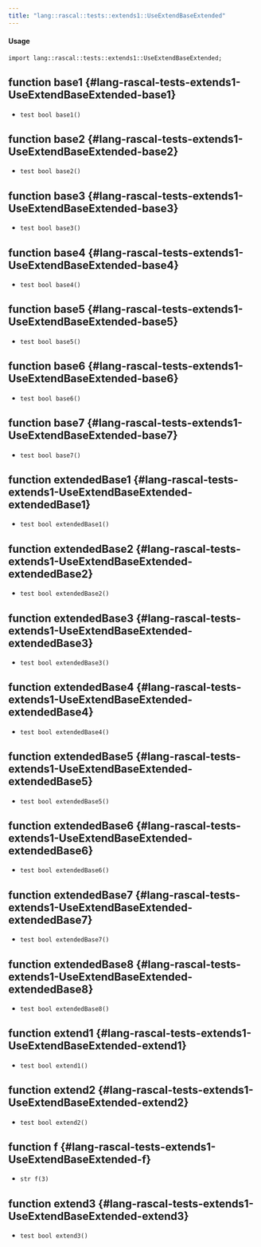 ```yaml
---
title: "lang::rascal::tests::extends1::UseExtendBaseExtended"
---
```


#### Usage

`import lang::rascal::tests::extends1::UseExtendBaseExtended;`


## function base1 {#lang-rascal-tests-extends1-UseExtendBaseExtended-base1}

* ``test bool base1()``

## function base2 {#lang-rascal-tests-extends1-UseExtendBaseExtended-base2}

* ``test bool base2()``

## function base3 {#lang-rascal-tests-extends1-UseExtendBaseExtended-base3}

* ``test bool base3()``

## function base4 {#lang-rascal-tests-extends1-UseExtendBaseExtended-base4}

* ``test bool base4()``

## function base5 {#lang-rascal-tests-extends1-UseExtendBaseExtended-base5}

* ``test bool base5()``

## function base6 {#lang-rascal-tests-extends1-UseExtendBaseExtended-base6}

* ``test bool base6()``

## function base7 {#lang-rascal-tests-extends1-UseExtendBaseExtended-base7}

* ``test bool base7()``

## function extendedBase1 {#lang-rascal-tests-extends1-UseExtendBaseExtended-extendedBase1}

* ``test bool extendedBase1()``

## function extendedBase2 {#lang-rascal-tests-extends1-UseExtendBaseExtended-extendedBase2}

* ``test bool extendedBase2()``

## function extendedBase3 {#lang-rascal-tests-extends1-UseExtendBaseExtended-extendedBase3}

* ``test bool extendedBase3()``

## function extendedBase4 {#lang-rascal-tests-extends1-UseExtendBaseExtended-extendedBase4}

* ``test bool extendedBase4()``

## function extendedBase5 {#lang-rascal-tests-extends1-UseExtendBaseExtended-extendedBase5}

* ``test bool extendedBase5()``

## function extendedBase6 {#lang-rascal-tests-extends1-UseExtendBaseExtended-extendedBase6}

* ``test bool extendedBase6()``

## function extendedBase7 {#lang-rascal-tests-extends1-UseExtendBaseExtended-extendedBase7}

* ``test bool extendedBase7()``

## function extendedBase8 {#lang-rascal-tests-extends1-UseExtendBaseExtended-extendedBase8}

* ``test bool extendedBase8()``

## function extend1 {#lang-rascal-tests-extends1-UseExtendBaseExtended-extend1}

* ``test bool extend1()``

## function extend2 {#lang-rascal-tests-extends1-UseExtendBaseExtended-extend2}

* ``test bool extend2()``

## function f {#lang-rascal-tests-extends1-UseExtendBaseExtended-f}

* ``str f(3)``

## function extend3 {#lang-rascal-tests-extends1-UseExtendBaseExtended-extend3}

* ``test bool extend3()``


